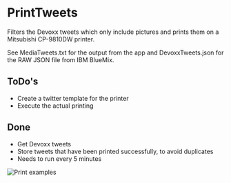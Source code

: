 # PrintTweets

Filters the Devoxx tweets which only include pictures and prints them on a Mitsubishi CP-9810DW printer. 

See MediaTweets.txt for the output from the app and DevoxxTweets.json for the RAW JSON file from IBM BlueMix.

## ToDo's


* Create a twitter template for the printer
* Execute the actual printing

## Done

* Get Devoxx tweets
* Store tweets that have been printed successfully, to avoid duplicates 
* Needs to run every 5 minutes

![Print examples](https://c2.staticflickr.com/8/7600/27683391705_14abbcba05_z.jpg)